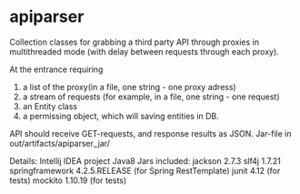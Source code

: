# apiparser

Collection classes for grabbing a third party API through proxies in multithreaded mode 
(with delay between requests through each proxy).

At the entrance requiring
1. a list of the proxy(in a file, one string - one proxy adress)
2. a stream of requests (for example, in a file, one string - one request)
3. an Entity class
4. a permissing object, which will saving entities in DB.

API should receive GET-requests, and response results as JSON.
Jar-file in out/artifacts/apiparser_jar/

Details:
Intellij IDEA project
Java8
Jars included:
jackson 2.7.3
slf4j 1.7.21
springframework 4.2.5.RELEASE (for Spring RestTemplate)
junit 4.12 (for tests)
mockito 1.10.19 (for tests)
      
